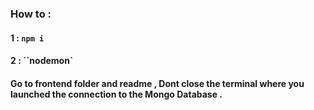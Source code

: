 ### How to : 

#### 1 : `npm i`
#### 2 : ``nodemon`
#### Go to frontend folder and readme , Dont close the terminal where you launched the connection to the Mongo Database .  